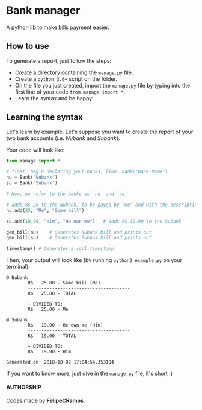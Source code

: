 # Bank manager
A python lib to make bills payment easier.

## How to use

To generate a report, just follow the steps:

+ Create a directory containing the `manage.py` file.
+ Create a `python 3.6+` script on the folder.
+ On the file you just created, import the `manage.py` file by typing into the first line of your code `from manage import *`.
+ Learn the syntax and be happy!

## Learning the syntax

Let's learn by example. Let's suppose you want to create the report of your two bank accounts (i.e. _Nubank_ and _Subank_).

Your code will look like:

```python
from manage import *

# first, begin declaring your banks, like: Bank("Bank-Name")
nu = Bank("Nubank")
su = Bank("Subank")

# Now, we refer to the banks as `nu` and `su`

# adds R$ 25 to the Nubank, to be payed by "me" and with the description as "some bill"
nu.add(25, "Me", "Some bill")

su.add(19.90, "Him", "He own me")	# adds R$ 19,90 to the Subank

gen_bill(nu)	# Generates Nubank bill and prints out
gen_bill(su)	# Generates Subank bill and prints out

timestamp() # Generates a cool timestamp
```

Then, your output will look like (by running `python3 example.py` on your terminal):

```
@ Nubank
        R$   25.00 - Some bill (Me)
        --------------------------------------
        R$   25.00 - TOTAL

        ~ DIVIDED TO:
        R$   25.00 - Me

@ Subank
        R$   19.90 - He own me (Him)
        --------------------------------------
        R$   19.90 - TOTAL

        ~ DIVIDED TO:
        R$   19.90 - Him

Generated on: 2018-10-02 17:04:54.353104
```



If you want to know more, just dive in the `manage.py` file, it's short :)





#### AUTHORSHIP
Codes made by __FelipeCRamos__.
